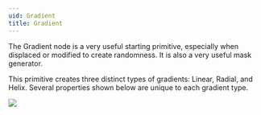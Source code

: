 ```yaml
---
uid: Gradient
title: Gradient
---
```


The Gradient node is a very useful starting primitive, especially when displaced or modified to create randomness. It is also a very useful mask generator.

This primitive creates three distinct types of gradients: Linear, Radial, and Helix. Several properties shown below are unique to each gradient type.

![](/images/ref/Gradient/Gradient.webp)